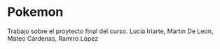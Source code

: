 # Pokemon
Trabajo sobre el proytecto final del curso.
Lucia Iriarte, Martin De Leon, Mateo Cárdenas, Ramiro López
